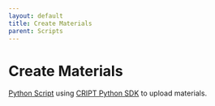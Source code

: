 ```yaml
---
layout: default
title: Create Materials
parent: Scripts
---
```


# Create Materials

[Python Script](./python_sdk_scripts/create_materials/create_materials.py) using [CRIPT Python SDK](https://c-accel-cript.github.io/cript/) to upload materials.
